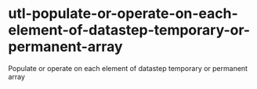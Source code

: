 # utl-populate-or-operate-on-each-element-of-datastep-temporary-or-permanent-array
Populate or operate on each element of datastep temporary or permanent array  
